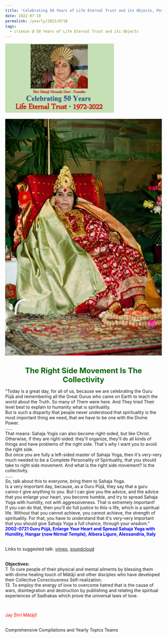 ```yaml
---
title: 'Celebrating 50 Years of Life Eternal Trust and its Objects, Post 21'
date: 2022-07-10
permalink: /yearly/2022/0710
tags:
  - crimson @ 50 Years of Life Eternal Trust and its Objects
---
```


<div style="text-align: left"><img src="/images/Celebrating50YearsLET.png" width="350" /></div><br>

<div style="text-align: center"><img src="/images/image990_Photo_credit_Michael_Markl.jpg" /></div>

<br>
<p style="color:DarkGreen; text-align:center">
<font size="+2"><b>The Right Side Movement Is The Collectivity</b><br></font>
</p>

<p>
"Today is a great day, for all of us, because we are celebrating the Guru Pūjā and remembering all the Great Gurus who came on Earth to teach the world about the Truth. So many of Them were here. And They tried Their level best to explain to humanity what is spirituality.<br>
But is such a disparity that people never understood that spirituality is the most important thing we need, that we have to be one with the Divine Power.<br>
......<br>
That means: Sahaja Yogis can also become right-sided, but like Christ. Otherwise, if they are right-sided: they'll organize, they'll do all kinds of things and have problems of the right side. That's why I want you to avoid the right side.<br>
But once you are fully a left-sided master of Sahaja Yoga, then it's very-very much needed to be a Complete Personality of Spirituality, that you should take to right side movement. And what is the right side movement? Is the collectivity.<br>
......<br>
So, talk about this to everyone, bring them to Sahaja Yoga.<br>
Is a very important day, because, as a Guru Pūjā, they say that a guru canno-t give anything to you. But I can give you the advice, and the advice that you enlarge your heart, you become humble, and try to spread Sahaja Yoga with humility, not with aggressiveness. That is extremely important!<br>
If you can do that, then you'll do full justice to this-s life, which is a spiritual life. Without that you cannot achieve, you cannot achieve, the strength of spirituality. For that, you have to understand that it's very-very important that you should give Sahaja Yoga a full chance, through your wisdom."<br>
<font color="blue"><b>2002-0721 Guru Pūjā, Enlarge Your Heart and Spread Sahaja Yoga with Humility, Hangar (now Nirmal Temple), Albera Ligure, Alessandria, Italy</b></font><br>
</p>

<br>
Links to suggested talk: <a href="https://vimeo.com/24547969"> vimeo</a>, <a href="https://soundcloud.com/nirmala-vidya-portal/2002-0727-1-guru_puja-1-wav"> soundcloud</a><br>
<br>

<p>
<b>Objectives:</b><br>
7. To cure people of their physical and mental ailments by blessing them with divine healing touch of Mātājī and other disciples who have developed their Collective Consciousness Self-realization.<br>
13. To employ the energy of love to overcome hatred that is the cause of wars, disintegration and destruction by publishing and relating the spiritual experiences of Sadhakas which prove the universal laws of love.
</p>

<br>
<p style="color:red;">Jay Śhrī Mātājī!<br></p>

<br>
Comprehensive Compilations and Yearly Topics Teams